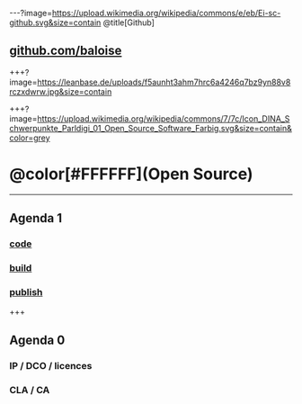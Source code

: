 ---?image=https://upload.wikimedia.org/wikipedia/commons/e/eb/Ei-sc-github.svg&size=contain
@title[Github]
## [github.com/baloise](https://github.com/baloise)

+++?image=https://leanbase.de/uploads/f5aunht3ahm7hrc6a4246q7bz9yn88v8rczxdwrw.jpg&size=contain

+++?image=https://upload.wikimedia.org/wikipedia/commons/7/7c/Icon_DINA_Schwerpunkte_Parldigi_01_Open_Source_Software_Farbig.svg&size=contain&color=grey

# @color[#FFFFFF](Open Source)

---

## Agenda 1

### [code](https://gitpod.io/#https://github.com/baloise/open-source/blob/issue-101/docs/slides/intro-dev/PITCHME.md)
### [build](https://travis-ci.org/baloise/open-source)
### [publish](https://baloise.github.io/open-source/docs/arc42/#_overview_3)

+++

## Agenda 0

### IP / DCO / licences
### CLA / CA